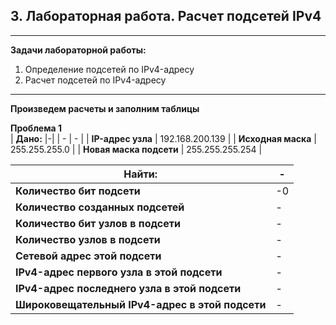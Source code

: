 ## 3. Лабораторная работа. Расчет подсетей IPv4
____

**Задачи лабораторной работы:**
1. Определение подсетей по IPv4-адресу
2. Расчет подсетей по IPv4-адресу
___

**Произведем расчеты и заполним таблицы**

**Проблема 1**\
| **Дано:** |-|
| - | - |
| **IP-адрес узла**      | 192.168.200.139 |
| **Исходная маска**      | 255.255.255.0   |
| **Новая маска подсети** | 255.255.255.254 |

| **Найти:** | -|
| - | - |
| **Количество бит подсети**      | -0 |
| **Количество созданных подсетей**      | - |
| **Количество бит узлов в подсети** | - |
| **Количество узлов в подсети** | - |
| **Сетевой адрес этой подсети** | - |
| **IPv4-адрес первого узла в этой подсети** | - |
| **IPv4-адрес последнего узла в этой подсети** | - |
| **Широковещательный IPv4-адрес в этой подсети** | - |


